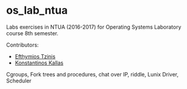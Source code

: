 # os_lab_ntua
Labs exercises in NTUA (2016-2017) for Operating Systems Laboratory course 8th semester. 

Contributors: 
- [Efthymios Tzinis](https://github.com/etzinis)  
- [Konstantinos Kallas](https://github.com/angelhof)

Cgroups, Fork trees and procedures, chat over IP, riddle, Lunix Driver, Scheduler
